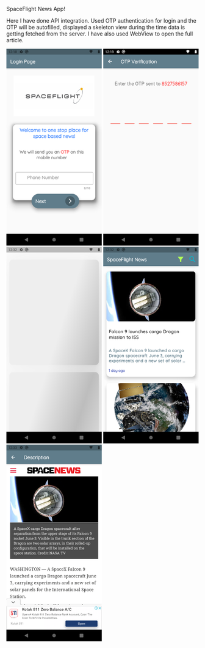 SpaceFlight News App!

Here I have done API integration. Used OTP authentication for login and the OTP will be autofilled, displayed a skeleton view during the time data is getting fetched from the server. 
I have also used WebView to open the full article.


<img src="screenshots/1.png" width="250" >  <img src="screenshots/2.png" width="250" >  <img src="screenshots/3.png" width="250" >  <img src="screenshots/4.png" width="250" >
<img src="screenshots/5.png" width="250" >
